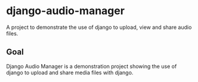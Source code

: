 # django-audio-manager
A project to demonstrate the use of django to upload, view and share audio files.

## Goal

Django Audio Manager is a demonstration project showing the use of django to upload and share media files with django.
